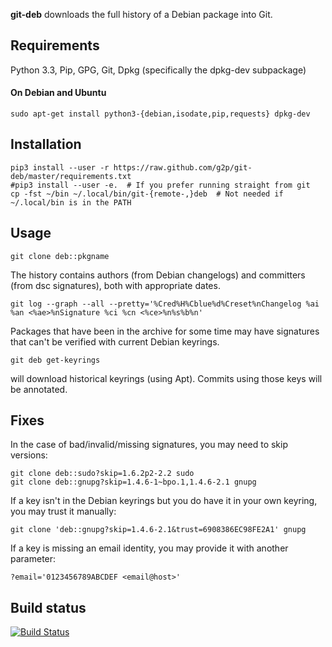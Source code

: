 **git-deb** downloads the full history of a Debian package into Git.

## Requirements

Python 3.3, Pip, GPG, Git, Dpkg (specifically the dpkg-dev subpackage)

#### On Debian and Ubuntu

    sudo apt-get install python3-{debian,isodate,pip,requests} dpkg-dev

## Installation

    pip3 install --user -r https://raw.github.com/g2p/git-deb/master/requirements.txt
    #pip3 install --user -e.  # If you prefer running straight from git
    cp -fst ~/bin ~/.local/bin/git-{remote-,}deb  # Not needed if ~/.local/bin is in the PATH

## Usage

    git clone deb::pkgname

The history contains authors (from Debian changelogs) and
committers (from dsc signatures), both with appropriate dates.

    git log --graph --all --pretty='%Cred%H%Cblue%d%Creset%nChangelog %ai %an <%ae>%nSignature %ci %cn <%ce>%n%s%b%n'

Packages that have been in the archive for some time may have
signatures that can't be verified with current Debian keyrings.

    git deb get-keyrings

will download historical keyrings (using Apt).
Commits using those keys will be annotated.

## Fixes

In the case of bad/invalid/missing signatures, you may need to skip versions:

    git clone deb::sudo?skip=1.6.2p2-2.2 sudo
    git clone deb::gnupg?skip=1.4.6-1~bpo.1,1.4.6-2.1 gnupg

If a key isn't in the Debian keyrings but you do have it in your own keyring,
you may trust it manually:

    git clone 'deb::gnupg?skip=1.4.6-2.1&trust=6908386EC98FE2A1' gnupg

If a key is missing an email identity, you may provide it with another parameter:

    ?email='0123456789ABCDEF <email@host>'

## Build status

[![Build Status](https://travis-ci.org/g2p/git-deb.png)](https://travis-ci.org/g2p/git-deb)

